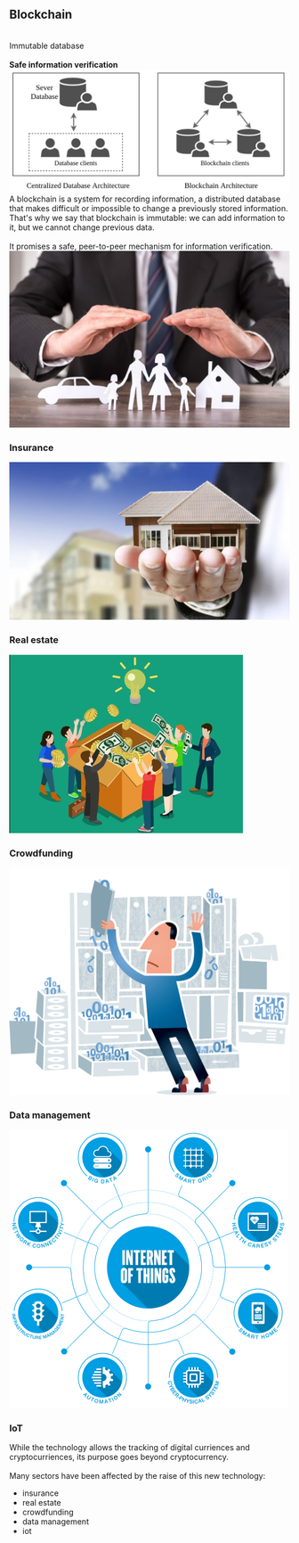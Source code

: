 
<div class="r-stack">
    <div>
        <h2>Blockchain</h2>
        <div class="grid-2">
            <div>
                <br />Immutable database
                <br /><br />
                <strong>Safe information verification</strong>
            </div>
            <div>
                <img src="assets/database.webp" alt="">
            </div>
            <aside class="notes">
    A blockchain is a system for recording information, a distributed database that makes difficult or impossible to change a previously stored information.  <br />
    That's why we say that blockchain is immutable: we can add information to it, but we cannot change previous data.  <br /><br />
    It promises a safe, peer-to-peer mechanism for information verification.  
            </aside>
        </div>
    </div>
    <div class="grid-7 fragment bg">
        <div style="grid-column: 4">
            <img src="assets/insurance.jpeg">
            <div>
                <h3>Insurance</h3>
            </div>
        </div>
        <div style="grid-row: 2; grid-column: 6">
            <img src="assets/real-estate.jpg">
            <div>
                <h3 style="white-space: nowrap">Real estate</h3>
            </div>
        </div>
        <div style="grid-row: 3; grid-column: 5">
            <img src="assets/crowdfunding.jpg" alt="">
            <div>
                <h3>Crowdfunding</h3>
            </div>
        </div>
        <div style="grid-row: 3; grid-column: 3">
            <img src="assets/data-management.webp" alt="">
            <div>
                <h3>Data management</h3>
            </div>
        </div>
        <div style="grid-row: 2; grid-column: 2">
            <img src="assets/iot.png" alt="">
            <div>
                <h3>IoT</h3>
            </div>
        </div>
        <aside class="notes">
            While the technology allows the tracking of digital curriences and cryptocurriences, its purpose goes beyond cryptocurrency.  <br /><br />
            Many sectors have been affected by the raise of this new technology:<br />
            <ul>
                <li>insurance</li>
                <li>real estate</li>
                <li>crowdfunding</li>
                <li>data management</li>
                <li>iot</li>
            </ul>
        </aside>
    </div>
</div>